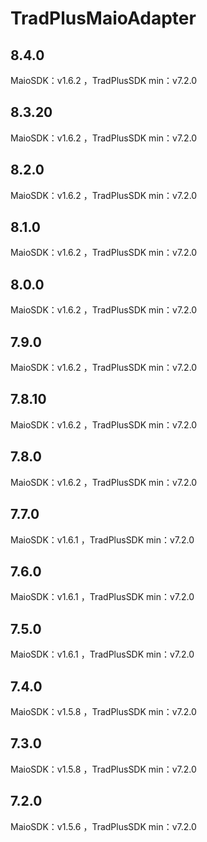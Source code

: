 # TradPlusMaioAdapter

## 8.4.0

MaioSDK：v1.6.2 ，TradPlusSDK min：v7.2.0

## 8.3.20

MaioSDK：v1.6.2 ，TradPlusSDK min：v7.2.0

## 8.2.0

MaioSDK：v1.6.2 ，TradPlusSDK min：v7.2.0

## 8.1.0

MaioSDK：v1.6.2 ，TradPlusSDK min：v7.2.0

## 8.0.0

MaioSDK：v1.6.2 ，TradPlusSDK min：v7.2.0

## 7.9.0

MaioSDK：v1.6.2 ，TradPlusSDK min：v7.2.0

## 7.8.10

MaioSDK：v1.6.2 ，TradPlusSDK min：v7.2.0

## 7.8.0

MaioSDK：v1.6.2 ，TradPlusSDK min：v7.2.0

## 7.7.0

MaioSDK：v1.6.1 ，TradPlusSDK min：v7.2.0

## 7.6.0

MaioSDK：v1.6.1 ，TradPlusSDK min：v7.2.0

## 7.5.0

MaioSDK：v1.6.1 ，TradPlusSDK min：v7.2.0

## 7.4.0

MaioSDK：v1.5.8 ，TradPlusSDK min：v7.2.0

## 7.3.0

MaioSDK：v1.5.8 ，TradPlusSDK min：v7.2.0

## 7.2.0

MaioSDK：v1.5.6 ，TradPlusSDK min：v7.2.0